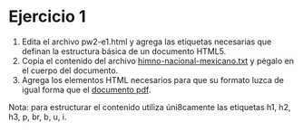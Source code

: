 # Ejercicio 1

1. Edita el archivo pw2-e1.html y agrega las etiquetas necesarias que definan la estructura básica de un documento HTML5. 
2. Copia el contenido del archivo [himno-nacional-mexicano.txt](himno-nacional-mexicano.txt) y pégalo en el cuerpo del documento.
3. Agrega los elementos HTML necesarios para que su formato luzca de igual forma que el [documento pdf](himno-nacional-mexicano.pdf).

Nota: para estructurar el contenido utiliza úni8camente las etiquetas h1, h2, h3, p, br, b, u, i.
